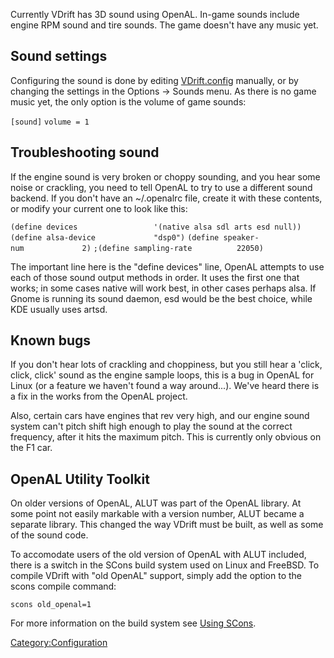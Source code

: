 Currently VDrift has 3D sound using OpenAL. In-game sounds include engine RPM sound and tire sounds. The game doesn't have any music yet.

Sound settings
--------------

Configuring the sound is done by editing [VDrift.config](VDrift_config "wikilink") manually, or by changing the settings in the Options -&gt; Sounds menu. As there is no game music yet, the only option is the volume of game sounds:

`[sound]`
`volume = 1`

Troubleshooting sound
---------------------

If the engine sound is very broken or choppy sounding, and you hear some noise or crackling, you need to tell OpenAL to try to use a different sound backend. If you don't have an ~/.openalrc file, create it with these contents, or modify your current one to look like this:

`(define devices                 '(native alsa sdl arts esd null))`
`(define alsa-device             "dsp0")`
`(define speaker-num             2)`
`;(define sampling-rate          22050)`

The important line here is the "define devices" line, OpenAL attempts to use each of those sound output methods in order. It uses the first one that works; in some cases native will work best, in other cases perhaps alsa. If Gnome is running its sound daemon, esd would be the best choice, while KDE usually uses artsd.

Known bugs
----------

If you don't hear lots of crackling and choppiness, but you still hear a 'click, click, click' sound as the engine sample loops, this is a bug in OpenAL for Linux (or a feature we haven't found a way around...). We've heard there is a fix in the works from the OpenAL project.

Also, certain cars have engines that rev very high, and our engine sound system can't pitch shift high enough to play the sound at the correct frequency, after it hits the maximum pitch. This is currently only obvious on the F1 car.

OpenAL Utility Toolkit
----------------------

On older versions of OpenAL, ALUT was part of the OpenAL library. At some point not easily markable with a version number, ALUT became a separate library. This changed the way VDrift must be built, as well as some of the sound code.

To accomodate users of the old version of OpenAL with ALUT included, there is a switch in the SCons build system used on Linux and FreeBSD. To compile VDrift with "old OpenAL" support, simply add the option to the scons compile command:

`scons old_openal=1`

For more information on the build system see [Using SCons](Using_SCons "wikilink").

<Category:Configuration>
